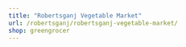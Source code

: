 ```yaml
---
title: "Robertsganj Vegetable Market"
url: /robertsganj/robertsganj-vegetable-market/
shop: greengrocer
---
```

